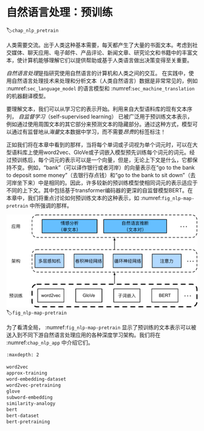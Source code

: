 # 自然语言处理：预训练
:label:`chap_nlp_pretrain`

人类需要交流。出于人类这种基本需要，每天都产生了大量的书面文本。考虑到社交媒体、聊天应用、电子邮件、产品评论、新闻文章、研究论文和书籍中的丰富文本，使计算机能够理解它们以提供帮助或基于人类语言做出决策变得至关重要。

*自然语言处理*是指研究使用自然语言的计算机和人类之间的交互。
在实践中，使用自然语言处理技术来处理和分析文本（人类自然语言）数据是非常常见的，例如 :numref:`sec_language_model` 的语言模型和 :numref:`sec_machine_translation` 的机器翻译模型。

要理解文本，我们可以从学习它的表示开始。利用来自大型语料库的现有文本序列，
*自监督学习*（self-supervised learning） 已被广泛用于预训练文本表示，例如通过使用周围文本的其它部分来预测文本的隐藏部分。通过这种方式，模型可以通过有监督地从*海量*文本数据中学习，而不需要*昂贵*的标签标注！

正如我们将在本章中看到的那样，当将每个单词或子词视为单个词元时，可以在大型语料库上使用word2vec、GloVe或子词嵌入模型预先训练每个词元的词元。经过预训练后，每个词元的表示可以是一个向量，但是，无论上下文是什么，它都保持不变。例如，“bank”（可以译作银行或者河岸）的向量表示在“go to the bank to deposit some money”（去银行存点钱）和“go to the bank to sit down”（去河岸坐下来）中是相同的。因此，许多较新的预训练模型使相同词元的表示适应于不同的上下文。其中包括基于transformer编码器的更深的自监督模型BERT。在本章中，我们将重点讨论如何预训练文本的这种表示，如 :numref:`fig_nlp-map-pretrain` 中所强调的那样。

![预训练好的文本表示可以送入不同下游自然语言处理应用的各种深度学习架构。本章主要研究上游文本的预训练。](../img/nlp-map-pretrain.svg)
:label:`fig_nlp-map-pretrain`

为了看清全局， :numref:`fig_nlp-map-pretrain` 显示了预训练的文本表示可以被送入到不同下游自然语言处理应用的各种深度学习架构。我们将在 :numref:`chap_nlp_app` 中介绍它们。

```toc
:maxdepth: 2

word2vec
approx-training
word-embedding-dataset
word2vec-pretraining
glove
subword-embedding
similarity-analogy
bert
bert-dataset
bert-pretraining
```

